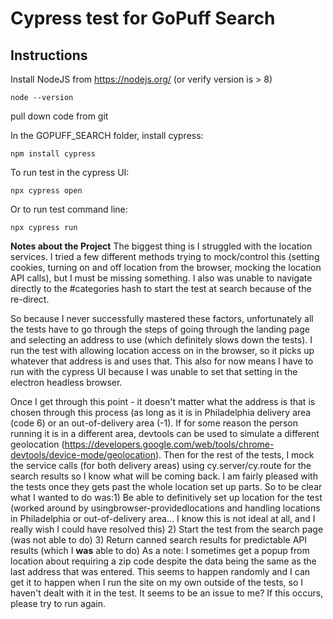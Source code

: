 # Cypress test for GoPuff Search

## Instructions

Install NodeJS from https://nodejs.org/ (or verify version is > 8)

`node --version`

pull down code from git

In the GOPUFF_SEARCH folder, install cypress:

`npm install cypress`

To run test in the cypress UI:

`npx cypress open`

Or to run test command line:

`npx cypress run`

**Notes about the Project**
The biggest thing is I struggled with the location services. I tried a few different methods trying to mock/control this (setting cookies, turning on and off location from the browser, mocking the location API calls), but I must be missing something. I also was unable to navigate directly to the #categories hash to start the test at search because of the re-direct.

So because I never successfully mastered these factors, unfortunately all the tests have to go through the steps of going through the landing page and selecting an address to use (which definitely slows down the tests). I run the test with allowing location access on in the browser, so it picks up whatever that address is and uses that. This also for now means I have to run with the cypress UI because I was unable to set that setting in the electron headless browser.

Once I get through this point - it doesn't matter what the address is that is chosen through this process (as long as it is in Philadelphia delivery area (code 6) or an out-of-delivery area (-1). If for some reason the person running it is in a different area, devtools can be used to simulate a different geolocation (https://developers.google.com/web/tools/chrome-devtools/device-mode/geolocation).
Then for the rest of the tests, I mock the service calls (for both delivery areas) using cy.server/cy.route for the search results so I know what will be coming back. I am fairly pleased with the tests once they gets past the whole location set up parts.
So to be clear what I wanted to do was:1) Be able to definitively set up location for the test (worked around by usingbrowser-providedlocations and handling locations in Philadelphia or out-of-delivery area... I know this is not ideal at all, and I really wish I could have resolved this)
2) Start the test from the search page (was not able to do)
3) Return canned search results for predictable API results (which I **was** able to do)
As a note: I sometimes get a popup from location about requiring a zip code despite the data being the same as the last address that was entered. This seems to happen randomly and I can get it to happen when I run the site on my own outside of the tests, so I haven't dealt with it in the test. It seems to be an issue to me? If this occurs, please try to run again.